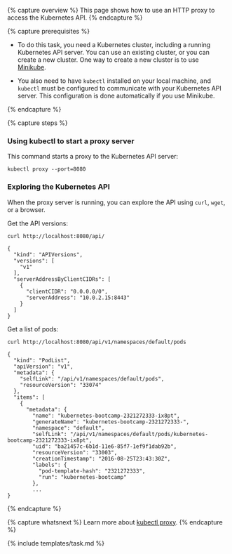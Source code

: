---
---

{% capture overview %}
This page shows how to use an HTTP proxy to access the Kubernetes API.
{% endcapture %}

{% capture prerequisites %}

* To do this task, you need a Kubernetes cluster, including a running Kubernetes
  API server. You can use an existing cluster, or you can create a new cluster.
  One way to create a new cluster is to use
  [Minikube](/docs/getting-started-guides/minikube).

* You also need to have `kubectl` installed on your local machine, and `kubectl`
  must be configured to communicate with your Kubernetes API server. This
  configuration is done automatically if you use Minikube.

{% endcapture %}

{% capture steps %}

### Using kubectl to start a proxy server

This command starts a proxy to the Kubernetes API server:

    kubectl proxy --port=8080

### Exploring the Kubernetes API

When the proxy server is running, you can explore the API using `curl`, `wget`,
or a browser.

Get the API versions:

    curl http://localhost:8080/api/

    {
      "kind": "APIVersions",
      "versions": [
        "v1"
      ],
      "serverAddressByClientCIDRs": [
        {
          "clientCIDR": "0.0.0.0/0",
          "serverAddress": "10.0.2.15:8443"
        }
      ]
    }

Get a list of pods:

    curl http://localhost:8080/api/v1/namespaces/default/pods

    {
      "kind": "PodList",
      "apiVersion": "v1",
      "metadata": {
        "selfLink": "/api/v1/namespaces/default/pods",
        "resourceVersion": "33074"
      },
      "items": [
        {
          "metadata": {
            "name": "kubernetes-bootcamp-2321272333-ix8pt",
            "generateName": "kubernetes-bootcamp-2321272333-",
            "namespace": "default",
            "selfLink": "/api/v1/namespaces/default/pods/kubernetes-bootcamp-2321272333-ix8pt",
            "uid": "ba21457c-6b1d-11e6-85f7-1ef9f1dab92b",
            "resourceVersion": "33003",
            "creationTimestamp": "2016-08-25T23:43:30Z",
            "labels": {
              "pod-template-hash": "2321272333",
              "run": "kubernetes-bootcamp"
            },
            ...
    }

{% endcapture %}

{% capture whatsnext %}
Learn more about [kubectl proxy](/docs/user-guide/kubectl/kubectl_proxy).
{% endcapture %}

{% include templates/task.md %}

